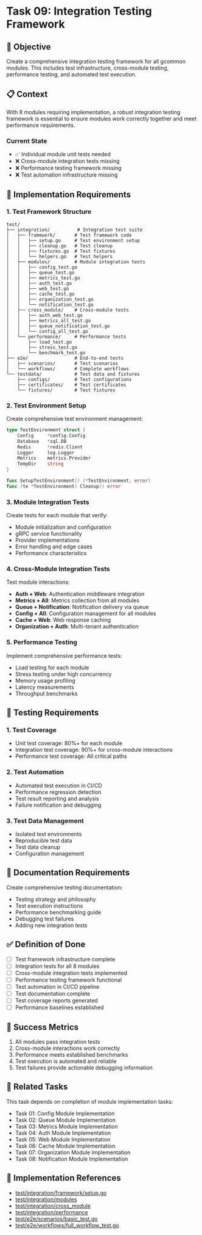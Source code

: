 <!-- file: tasks/09-integration-testing-framework.md -->
<!-- version: 1.0.0 -->
<!-- guid: k9l9m9n9-i9j9-2k2l-6g6h-901234567ijk -->

# Task 09: Integration Testing Framework

## 🎯 Objective

Create a comprehensive integration testing framework for all gcommon modules.
This includes test infrastructure, cross-module testing, performance testing,
and automated test execution.

## 📋 Context

With 8 modules requiring implementation, a robust integration testing framework
is essential to ensure modules work correctly together and meet performance
requirements.

### Current State

- ✅ Individual module unit tests needed
- ❌ Cross-module integration tests missing
- ❌ Performance testing framework missing
- ❌ Test automation infrastructure missing

## 🔧 Implementation Requirements

### 1. Test Framework Structure

```text
test/
├── integration/          # Integration test suite
│   ├── framework/       # Test framework code
│   │   ├── setup.go     # Test environment setup
│   │   ├── cleanup.go   # Test cleanup
│   │   ├── fixtures.go  # Test fixtures
│   │   └── helpers.go   # Test helpers
│   ├── modules/         # Module integration tests
│   │   ├── config_test.go
│   │   ├── queue_test.go
│   │   ├── metrics_test.go
│   │   ├── auth_test.go
│   │   ├── web_test.go
│   │   ├── cache_test.go
│   │   ├── organization_test.go
│   │   └── notification_test.go
│   ├── cross_module/    # Cross-module tests
│   │   ├── auth_web_test.go
│   │   ├── metrics_all_test.go
│   │   ├── queue_notification_test.go
│   │   └── config_all_test.go
│   └── performance/     # Performance tests
│       ├── load_test.go
│       ├── stress_test.go
│       └── benchmark_test.go
├── e2e/                 # End-to-end tests
│   ├── scenarios/       # Test scenarios
│   └── workflows/       # Complete workflows
└── testdata/            # Test data and fixtures
    ├── configs/         # Test configurations
    ├── certificates/    # Test certificates
    └── fixtures/        # Test fixtures
```

### 2. Test Environment Setup

Create comprehensive test environment management:

```go
type TestEnvironment struct {
    Config     *config.Config
    Database   *sql.DB
    Redis      *redis.Client
    Logger     log.Logger
    Metrics    metrics.Provider
    TempDir    string
}

func SetupTestEnvironment() (*TestEnvironment, error)
func (te *TestEnvironment) Cleanup() error
```

### 3. Module Integration Tests

Create tests for each module that verify:

- Module initialization and configuration
- gRPC service functionality
- Provider implementations
- Error handling and edge cases
- Performance characteristics

### 4. Cross-Module Integration Tests

Test module interactions:

- **Auth + Web**: Authentication middleware integration
- **Metrics + All**: Metrics collection from all modules
- **Queue + Notification**: Notification delivery via queue
- **Config + All**: Configuration management for all modules
- **Cache + Web**: Web response caching
- **Organization + Auth**: Multi-tenant authentication

### 5. Performance Testing

Implement comprehensive performance tests:

- Load testing for each module
- Stress testing under high concurrency
- Memory usage profiling
- Latency measurements
- Throughput benchmarks

## 🧪 Testing Requirements

### 1. Test Coverage

- Unit test coverage: 80%+ for each module
- Integration test coverage: 90%+ for cross-module interactions
- Performance test coverage: All critical paths

### 2. Test Automation

- Automated test execution in CI/CD
- Performance regression detection
- Test result reporting and analysis
- Failure notification and debugging

### 3. Test Data Management

- Isolated test environments
- Reproducible test data
- Test data cleanup
- Configuration management

## 📖 Documentation Requirements

Create comprehensive testing documentation:

- Testing strategy and philosophy
- Test execution instructions
- Performance benchmarking guide
- Debugging test failures
- Adding new integration tests

## ✅ Definition of Done

- [ ] Test framework infrastructure complete
- [ ] Integration tests for all 8 modules
- [ ] Cross-module integration tests implemented
- [ ] Performance testing framework functional
- [ ] Test automation in CI/CD pipeline
- [ ] Test documentation complete
- [ ] Test coverage reports generated
- [ ] Performance baselines established

## 🎯 Success Metrics

1. All modules pass integration tests
2. Cross-module interactions work correctly
3. Performance meets established benchmarks
4. Test execution is automated and reliable
5. Test failures provide actionable debugging information

## 🔗 Related Tasks

This task depends on completion of module implementation tasks:

- Task 01: Config Module Implementation
- Task 02: Queue Module Implementation
- Task 03: Metrics Module Implementation
- Task 04: Auth Module Implementation
- Task 05: Web Module Implementation
- Task 06: Cache Module Implementation
- Task 07: Organization Module Implementation
- Task 08: Notification Module Implementation

## 📝 Implementation References

- [test/integration/framework/setup.go](test/integration/framework/setup.go)
- [test/integration/modules](test/integration/modules)
- [test/integration/cross_module](test/integration/cross_module)
- [test/integration/performance](test/integration/performance)
- [test/e2e/scenarios/basic_test.go](test/e2e/scenarios/basic_test.go)
- [test/e2e/workflows/full_workflow_test.go](test/e2e/workflows/full_workflow_test.go)
